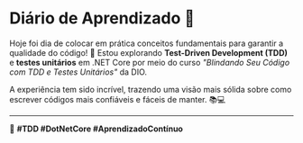 # Diário de Aprendizado 📅

Hoje foi dia de colocar em prática conceitos fundamentais para garantir a qualidade do código! 🎯 Estou explorando **Test-Driven Development (TDD)** e **testes unitários** em .NET Core por meio do curso *"Blindando Seu Código com TDD e Testes Unitários"* da DIO.

A experiência tem sido incrível, trazendo uma visão mais sólida sobre como escrever códigos mais confiáveis e fáceis de manter. 📚💻 

---

🚀 **#TDD #DotNetCore #AprendizadoContínuo**

